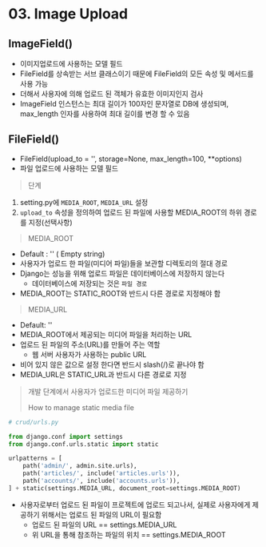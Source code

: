 # 03. Image Upload

## ImageField()

- 이미지업로드에 사용하는 모델 필드
- FileField를 상속받는 서브 클래스이기 때문에 FileField의 모든 속성 및 메서드를 사용 가능
- 더해서 사용자에 의해 업로드 된 객체가 유효한 이미지인지 검사
- ImageField 인스턴스는 최대 길이가 100자인 문자열로 DB에 생성되며, max_length 인자를 사용하여 최대 길이를 변경 할 수 있음



## FileField()

- FileField(upload_to = '', storage=None, max_length=100, **options)
- 파일 업로드에 사용하는 모델 필드



> 단계

1. setting.py에 `MEDIA_ROOT`, `MEDIA_URL` 설정
2. `upload_to` 속성을 정의하여 업로드 된 파일에 사용할 MEDIA_ROOT의 하위 경로를 지정(선택사항)



> MEDIA_ROOT

- Default : '' ( Empty string)
- 사용자가 업로드 한 파일(미디어 파일)들을 보관할 디렉토리의 절대 경로
- Django는 성능을 위해 업로드 파일은 데이터베이스에 저장하지 않는다
  - 데이터베이스에 저장되는 것은 `파일 경로`
- MEDIA_ROOT는 STATIC_ROOT와 반드시 다른 경로로 지정해야 함



> MEDIA_URL

- Default: ''
- MEDIA_ROOT에서 제공되는 미디어 파일을 처리하는 URL
- 업로드 된 파일의 주소(URL)를 만들어 주는 역할
  - 웹 서버 사용자가 사용하는 public URL
- 비어 있지 않은 값으로 설정 한다면 반드시 slash(/)로 끝나야 함
- MEDIA_URL은 STATIC_URL과 반드시 다른 경로로 지정



> 개발 단계에서 사용자가 업로드한 미디어 파일 제공하기
>
> How to manage static media file

```python
# crud/urls.py

from django.conf import settings
from django.conf.urls.static import static

urlpatterns = [
    path('admin/', admin.site.urls),
    path('articles/', include('articles.urls')),
    path('accounts/', include('accounts.urls')),
] + static(settings.MEDIA_URL, document_root=settings.MEDIA_ROOT)
```

- 사용자로부터 업로드 된 파일이 프로젝트에 업로드 되고나서, 실제로 사용자에게 제공하기 위해서는 업로드 된 파일의 URL이 필요함
  - 업로드 된 파일의 URL == settings.MEDIA_URL
  - 위 URL을 통해 참조하는 파일의 위치 == settings.MEDIA_ROOT



